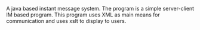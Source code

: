 A java based instant message system. The program is a simple server-client IM based program. This program uses XML as main means for communication and uses xslt to display to users.